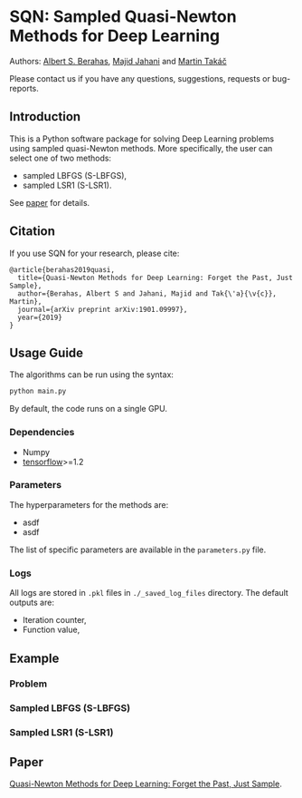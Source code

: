 # SQN: Sampled Quasi-Newton Methods for Deep Learning

Authors: [Albert S. Berahas](https://sites.google.com/a/u.northwestern.edu/albertsberahas/home), [Majid Jahani](http://coral.ise.lehigh.edu/maj316/) and [Martin Takáč](http://mtakac.com/)

Please contact us if you have any questions, suggestions, requests or bug-reports.

## Introduction
This is a Python software package for solving Deep Learning problems using sampled quasi-Newton methods. More specifically, the user can select one of two methods:
- sampled LBFGS (S-LBFGS),
- sampled LSR1 (S-LSR1).

See [paper](https://arxiv.org/abs/1901.09997) for details.

## Citation
If you use SQN for your research, please cite:

```
@article{berahas2019quasi,
  title={Quasi-Newton Methods for Deep Learning: Forget the Past, Just Sample},
  author={Berahas, Albert S and Jahani, Majid and Tak{\'a}{\v{c}}, Martin},
  journal={arXiv preprint arXiv:1901.09997},
  year={2019}
}
```

## Usage Guide
The algorithms can be run using the syntax:
```bash
python main.py
```

By default, the code runs on a single GPU.

### Dependencies
* Numpy
* [tensorflow](https://www.tensorflow.org/)>=1.2

### Parameters
The hyperparameters for the methods are:
- asdf
- asdf

The list of specific parameters are available in the ``parameters.py`` file.

### Logs
All logs are stored in ``.pkl`` files in ``./_saved_log_files`` directory. The default outputs are:
- Iteration counter,
- Function value,

## Example

### Problem

### Sampled LBFGS (S-LBFGS)

### Sampled LSR1 (S-LSR1)

## Paper
[Quasi-Newton Methods for Deep Learning: Forget the Past, Just Sample](https://arxiv.org/abs/1901.09997). 

